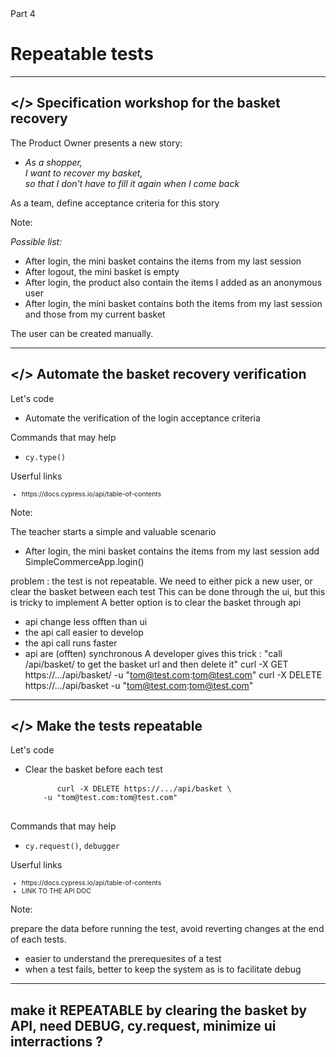 
<!-- .slide: id="good-tests" class="slide--part-title slide--vcenter" -->

<div class="part-title">
  <span class="text-level-3">Part 4</span>
  <h1>Repeatable tests</h1>
</div>

---


## &lt;/> Specification workshop for the basket recovery
<!-- .element: data-toc-icon="code" data-toc-label="Verify the basket recovery" class="text-size-heading-3"-->

<div class="block--exercice mt-250">
  <p>The Product Owner presents a new story:
  <ul>
    <li class="text-level-3"><i> As a shopper,<br>
    I want to recover my basket,<br>
    so that I don't have to fill it again when I come back</i>
  </ul>
  <p class="mt-125">As a team, define acceptance criteria for this story
</div>

Note:

_Possible list:_

- After login, the mini basket contains the items from my last session
- After logout, the mini basket is empty
- After login, the product also contain the items I added as an anonymous user
- After login, the mini basket contains both the items from my last session and those from my current basket



The user can be created manually.

---

## </> Automate the basket recovery verification
<!-- .element: data-toc-exclude class="text-size-heading-3" -->

<div class="block--exercice text-level-1">
  <p>Let's code
  <ul>
    <li>Automate the verification of the login acceptance criteria
  </ul>
  <p>Commands that may help
  <ul>
    <li><code>cy.type()</code>
  </ul>
  <p>Userful links
  <ul style="font-size:75%">
    <li class="url-link">https://docs.cypress.io/api/table-of-contents
  </ul>
</div>

Note:

The teacher starts a simple and valuable scenario
- After login, the mini basket contains the items from my last session
add SimpleCommerceApp.login()

problem : the test is not repeatable.
We need to either pick a new user, or clear the basket between each test
This can be done through the ui, but this is tricky to implement
A better option is to clear the basket through api
- api change less offten than ui
- the api call easier to develop
- the api call runs faster
- api are (offten) synchronous
A developer gives this trick :
"call /api/basket/ to get the basket url and then delete it"
curl -X GET https://.../api/basket/ -u "tom@test.com:tom@test.com"
curl -X DELETE https://.../api/basket -u "tom@test.com:tom@test.com"

---

## </> Make the tests repeatable
<!-- .element: class="text-size-heading-3" -->

<div class="block--exercice text-level-1">
  <p>Let's code
  <ul>
    <li>Clear the basket before each test<br/>
    <pre style="width:auto;">
      <code>curl -X DELETE https://.../api/basket \
    -u "tom@test.com:tom@test.com"</code>
    </pre>
  </ul>
  <p>Commands that may help
  <ul>
    <li><code>cy.request()</code>, <code>debugger</code>
  </ul>
  <p>Userful links
  <ul style="font-size:75%">
    <li class="url-link">https://docs.cypress.io/api/table-of-contents
    <li>LINK TO THE API DOC
  </ul>
</div>


Note:

prepare the data before running the test, avoid reverting changes at the end of each tests.
- easier to understand the prerequesites of a test
- when a test fails, better to keep the system as is to facilitate debug

---

## make it REPEATABLE by clearing the basket by API, need DEBUG, cy.request, minimize ui interractions ?

